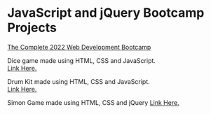 # JavaScript and jQuery Bootcamp Projects
[The Complete 2022 Web Development Bootcamp](https://www.udemy.com/course/the-complete-web-development-bootcamp/)

Dice game made using HTML, CSS and JavaScript.  
[Link Here.](https://matteodevenuto.github.io/JS-Projects-Bootcamp/Dice-Game/dice.html)

Drum Kit made using HTML, CSS and JavaScript.  
[Link Here.](https://matteodevenuto.github.io/JS-Projects-Bootcamp/Drum-Kit/index.html)


Simon Game made using HTML, CSS and jQuery
[Link Here.](https://matteodevenuto.github.io/JS-Projects-Bootcamp/Simoan-Game/index.html)
